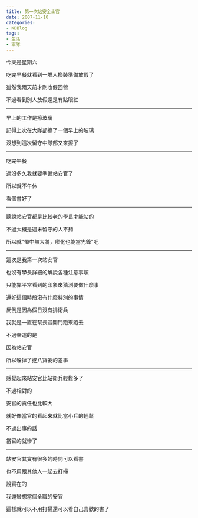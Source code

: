 ```yaml
---
title: 第一次站安全士官
date: 2007-11-10
categories:
- KDBlog
tags:
- 生活
- 軍隊
---
```

今天是星期六

吃完早餐就看到一堆人換裝準備放假了

雖然我兩天前才剛收假回營

不過看到別人放假還是有點眼紅

---

早上的工作是擦玻璃

記得上次在大隊部擦了一個早上的玻璃

沒想到這次留守中隊部又來擦了

---

吃完午餐

過沒多久我就要準備站安官了

所以就不午休

看個書好了

---

聽說站安官都是比較老的學長才能站的

不過大概是週末留守的人不夠

所以就"蜀中無大將，廖化也能當先鋒"吧

---

這次是我第一次站安官

也沒有學長詳細的解說各種注意事項

只能靠平常看到的印象來猜測要做什麼事

還好這個時段沒有什麼特別的事情

反倒是因為假日沒有排衛兵

我就是一直在幫長官開門跑來跑去

不過幸運的是

因為站安官

所以躲掉了挖八寶粥的差事

---

感覺起來站安官比站衛兵輕鬆多了

不過相對的

安官的責任也比較大

就好像當官的看起來就比當小兵的輕鬆

不過出事的話

當官的就慘了

---

站安官其實有很多的時間可以看書

也不用跟其他人一起去打掃

說實在的

我還蠻想當個全職的安官

這樣就可以不用打掃還可以看自己喜歡的書了

